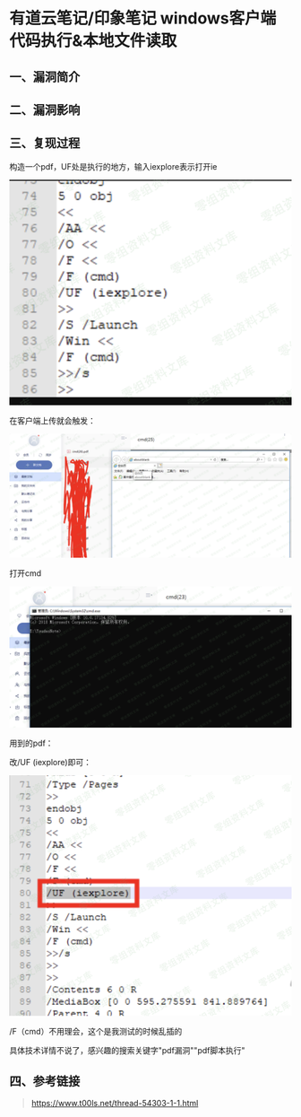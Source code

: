 有道云笔记/印象笔记 windows客户端代码执行&本地文件读取
======================================================

一、漏洞简介
------------

二、漏洞影响
------------

三、复现过程
------------

构造一个pdf，UF处是执行的地方，输入iexplore表示打开ie

![](./.resource/有道云笔记_印象笔记windows客户端代码执行&本地文件读取/media/rId24.png)

在客户端上传就会触发：

![](./.resource/有道云笔记_印象笔记windows客户端代码执行&本地文件读取/media/rId25.png)

打开cmd

![](./.resource/有道云笔记_印象笔记windows客户端代码执行&本地文件读取/media/rId26.png)

用到的pdf：

改/UF (iexplore)即可：

![](./.resource/有道云笔记_印象笔记windows客户端代码执行&本地文件读取/media/rId27.png)

/F（cmd）不用理会，这个是我测试的时候乱插的

具体技术详情不说了，感兴趣的搜索关键字"pdf漏洞""pdf脚本执行"

四、参考链接
------------

> <https://www.t00ls.net/thread-54303-1-1.html>
